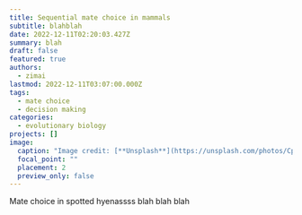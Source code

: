 ```yaml
---
title: Sequential mate choice in mammals
subtitle: blahblah
date: 2022-12-11T02:20:03.427Z
summary: b﻿lah
draft: false
featured: true
authors:
  - zimai
lastmod: 2022-12-11T03:07:00.000Z
tags:
  - mate choice
  - decision making
categories:
  - evolutionary biology
projects: []
image:
  caption: "Image credit: [**Unsplash**](https://unsplash.com/photos/CpkOjOcXdUY)"
  focal_point: ""
  placement: 2
  preview_only: false
---
```


Mate choice in spotted hyenassss blah blah blah